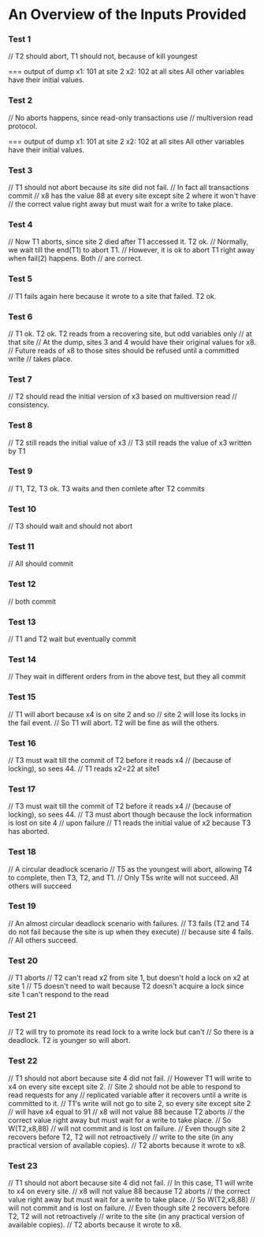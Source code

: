 # An Overview of the Inputs Provided

### Test 1
// T2 should abort, T1 should not, because of kill youngest

=== output of dump
x1: 101 at site 2
x2: 102 at all sites
All other variables have their initial values.

### Test 2
// No aborts happens, since read-only transactions use
// multiversion read protocol.

=== output of dump
x1: 101 at site 2
x2: 102 at all sites
All other variables have their initial values.

### Test 3
// T1 should not abort because its site did not fail.
// In fact all transactions commit
// x8 has the value 88 at every site except site 2 where it won't have
// the correct value right away but must wait for a write to take place.

### Test 4
// Now T1 aborts, since site 2 died after T1 accessed it. T2 ok.
// Normally, we wait till the end(T1) to abort T1.
// However, it is ok to abort T1 right away when fail(2) happens. Both
// are correct.

### Test 5
// T1 fails again here because it wrote to a site that failed. T2 ok.

### Test 6
// T1 ok. T2 ok. T2 reads from a recovering site, but odd variables only
// at that site
// At the dump, sites 3 and 4 would have their original values for x8.
// Future reads of x8 to those sites should be refused until a committed write
// takes place.

### Test 7
// T2 should read the initial version of x3 based on multiversion read
// consistency.

### Test 8
// T2 still reads the initial value of x3
// T3 still reads the value of x3 written by T1

### Test 9
// T1, T2, T3 ok. T3 waits and then comlete after T2 commits 


### Test 10
// T3 should wait and should not abort


### Test 11
// All should commit

### Test 12
// both commit

### Test 13
// T1 and T2 wait but eventually commit

### Test 14
// They wait in different orders from in the above test, but they all commit

### Test 15
// T1 will abort because x4 is on site 2 and  so 
// site 2 will lose its locks in the fail event.
// So T1 will abort. T2 will be fine as will the others.


### Test 16
// T3 must wait till the commit of T2 before it reads x4
// (because of locking), so sees 44.
// T1 reads x2=22 at site1

### Test 17
// T3 must wait till the commit of T2 before it reads x4
// (because of locking), so sees 44.
// T3 must abort though because the lock information is lost on site 4 
// upon failure
// T1 reads the initial value of x2 because T3 has aborted.

### Test 18
// A circular deadlock scenario
// T5 as the youngest will abort, allowing T4 to complete, then T3, T2, and T1.
// Only T5s write will not succeed. All others will succeed

### Test 19
// An almost circular deadlock scenario with failures.
// T3 fails (T2 and T4 do not fail because the site is up when they execute)
// because site 4 fails.
// All others succeed.

### Test 20
// T1 aborts
// T2 can't read x2 from site 1, but doesn't hold a lock on x2 at site 1
// T5 doesn't need to wait because T2 doesn't acquire a lock since site 1 can't respond to the read

### Test 21
// T2 will try to promote its read lock to a write lock but can't
// So there is a deadlock. T2 is younger so will abort.

### Test 22
// T1 should not abort because site 4 did not fail.
// However T1 will write to x4 on every site except site 2.
// Site 2 should not be able to respond to read requests for any
// replicated variable after it recovers until a write is committed to it.
// T1's write will not go to site 2, so every site except site 2
// will have x4 equal to 91
// x8 will not value 88 because T2 aborts
// the correct value right away but must wait for a write to take place.
// So W(T2,x8,88)
// will not commit and is lost on failure.
// Even though site 2 recovers before T2, T2 will not retroactively
// write to the site (in any practical version of available copies).
// T2 aborts because it wrote to x8.

### Test 23
// T1 should not abort because site 4 did not fail.
// In this case, T1 will write to x4 on every site. 
// x8 will not value 88 because T2 aborts
// the correct value right away but must wait for a write to take place.
// So W(T2,x8,88)
// will not commit and is lost on failure.
// Even though site 2 recovers before T2, T2 will not retroactively
// write to the site (in any practical version of available copies).
// T2 aborts because it wrote to x8.